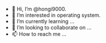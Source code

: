 - 👋 Hi, I’m @hongi9000.
- 👀 I’m interested in operating system.
- 🌱 I’m currently learning ...
- 💞️ I’m looking to collaborate on ...
- 📫 How to reach me ...

<!---
hongi9000/hongi9000 is a ✨ special ✨ repository because its `README.md` (this file) appears on your GitHub profile.
You can click the Preview link to take a look at your changes.
--->
